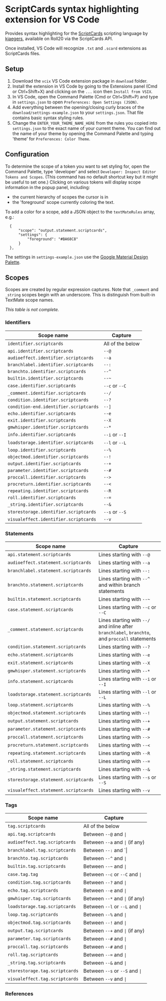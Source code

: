 # ScriptCards syntax highlighting extension for VS Code

Provides syntax highlighting for the [ScriptCards](https://wiki.roll20.net/Script:ScriptCards#Conditional_Statement_.28--.3F.29) scripting language by [kjaegers](https://github.com/kjaegers/ScriptCards/tree/main/ScriptCards_API), available on Roll20 via the ScriptCards API.

Once installed, VS Code will recognize `.txt` and `.scard` extensions as ScriptCards files.

## Setup
1. Download the `vcix` VS Code extension package in `download` folder.
2. Install the extension in VS Code by going to the Extensions panel (Cmd or Ctrl+Shift+X) and clicking on the `...` icon then `Install from VSIX`.
3. In VS Code, open the Command Palette (Cmd or Ctrl+Shift+P) and type in `settings.json` to open `Preferences: Open Settings (JSON)`. 
4. Add everything between the opening/closing curly braces of the `download/settings-example.json` to your `settings.json`. That file contains basic syntax styling rules.
5. Change the `ENTER_YOUR_THEME_NAME_HERE` from the rules you copied into `settings.json` to the exact name of your current theme. You can find out the name of your theme by opening the Command Palette and typing 'theme' for `Preferences: Color Theme`. 

## Configuration
To determine the scope of a token you want to set styling for, open the Command Palette, type 'developer' and select `Developer: Inspect Editor Tokens and Scopes`. (This command has no default shortcut key but it might be useful to set one.) Clicking on various tokens will display scope information in the popup panel, including:
- the current hierarchy of scopes the cursor is in 
- the 'foreground' scope currently coloring the text. 

To add a color for a scope, add a JSON object to the `textMateRules` array, e.g.:
```
  {
      "scope": "output.statement.scriptcards",
      "settings": {
          "foreground": "#BA68C8"
      }
  },
```
The settings in `settings-example.json` use the [Google Material Design Palette](https://material.io/resources/color/#!/?view.left=0&view.right=0&primary.color=BA68C8). 

## Scopes

Scopes are created by regular expression captures. 
Note that `_comment` and `_string` scopes begin with an underscore. This is distinguish from built-in TextMate scope names. 

_This table is not complete._

### Identifiers
|Scope name|Capture|
| --- | ---|
|`identifier.scriptcards`|All of the below|
|`api.identifier.scriptcards`|`--@`|
|`audioeffect.identifier.scriptcards`|`--a`|
|`branchlabel.identifier.scriptcards`|`--:`|
|`branchto.identifier.scriptcards`|`--^`|
|`builtin.identifier.scriptcards`|`--~`|
|`case.identifier.scriptcards`|`--c` or `--C`|
|`_comment.identifier.scriptcards`|`--/`|
|`condition.identifier.scriptcards`|`--?`|
|`condition-end.identifier.scriptcards`|`--]`|
|`echo.identifier.scriptcards`|`--e`|
|`exit.identifier.scriptcards`|`--X`|
|`gmwhisper.identifier.scriptcards`|`--*`|
|`info.identifier.scriptcards`|`--i` or `--I`|
|`loadstorage.identifier.scriptcards`|`--l` or `--L`|
|`loop.identifier.scriptcards`|`--%`|
|`objectmod.identifier.scriptcards`|`--!`|
|`output.identifier.scriptcards`|`--+`|
|`parameter.identifier.scriptcards`|`--#`|
|`proccall.identifier.scriptcards`|`-->`|
|`procreturn.identifier.scriptcards`|`--<`|
|`repeating.identifier.scriptcards`|`--R`|
|`roll.identifier.scriptcards`|`--=`|
|`_string.identifier.scriptcards`|`--&`|
|`storestorage.identifier.scriptcards`|`--s` or `--S`|
|`visualeffect.identifier.scriptcards`|`--v`|

### Statements
|Scope name|Capture|
| --- | ---|
|`api.statement.scriptcards`|Lines starting with `--@`|
|`audioeffect.statement.scriptcards`|Lines starting with `--a`|
|`branchlabel.statement.scriptcards`|Lines starting with `--:`|
|`branchto.statement.scriptcards`|Lines starting with `--^` and within branch statements|
|`builtin.statement.scriptcards`|Lines starting with `--~`|
|`case.statement.scriptcards`|Lines starting with `--c` or `--C`|
|`_comment.statement.scriptcards`|Lines starting with `--/` and inline after `branchlabel`, `branchto`, and `proccall` statements|
|`condition.statement.scriptcards`|Lines starting with `--?`|
|`echo.statement.scriptcards`|Lines starting with `--e`|
|`exit.statement.scriptcards`|Lines starting with `--X`|
|`gmwhisper.statement.scriptcards`|Lines starting with `--*`|
|`info.statement.scriptcards`|Lines starting with `--i` or `--I`|
|`loadstorage.statement.scriptcards`|Lines starting with `--l` or `--L`|
|`loop.statement.scriptcards`|Lines starting with `--%`|
|`objectmod.statement.scriptcards`|Lines starting with `--!`|
|`output.statement.scriptcards`|Lines starting with `--+`|
|`parameter.statement.scriptcards`|Lines starting with `--#`|
|`proccall.statement.scriptcards`|Lines starting with `-->`|
|`procreturn.statement.scriptcards`|Lines starting with `--<`|
|`repeating.statement.scriptcards`|Lines starting with `--R`|
|`roll.statement.scriptcards`|Lines starting with `--=`|
|`_string.statement.scriptcards`|Lines starting with `--&`|
|`storestorage.statement.scriptcards`|Lines starting with `--s` or `--S`|
|`visualeffect.statement.scriptcards`|Lines starting with `--v`|

### Tags
|Scope name|Capture|
|---|---|
|`tag.scriptcards`|All of the below|
|`api.tag.scriptcards`|Between `--@` and `\|`|
|`audioeffect.tag.scriptcards`|Between `--a` and `\|` (if any)|
|`branchlabel.tag.scriptcards`|Between `--:` and `\||
|`branchto.tag.scriptcards`|Between `--^` and `\|`|
|`builtin.tag.scriptcards`|Between `--~` and `\|`|
|`case.tag.tag`|Between `--c` or `--C` and `\|`|
|`condition.tag.scriptcards`|Between `--?` and `\|`|
|`echo.tag.scriptcards`|Between `--e` and `\|`|
|`gmwhisper.tag.scriptcards`|Between `--*` and `\|` (if any)|
|`loadstorage.tag.scriptcards`|Between `--l` or `--L` and `\|`|
|`loop.tag.scriptcards`|Between `--%` and `\|`|
|`objectmod.tag.scriptcards`|Between `--!` and `\|`|
|`output.tag.scriptcards`|Between `--+` and `\|` (if any)|
|`parameter.tag.scriptcards`|Between `--#` and `\|`|
|`proccall.tag.scriptcards`|Between `--#` and `\|`|
|`roll.tag.scriptcards`|Between `--=` and `\|`|
|`_string.tag.scriptcards`|Between `--&` and `\|`|
|`storestorage.tag.scriptcards`|Between `--s` or `--S` and `\|`|
|`visualeffect.tag.scriptcards`|Between `--v` and `\|`|

### References